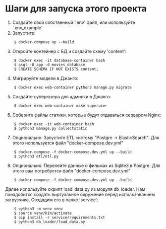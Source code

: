 # Шаги для запуска этого проекта

1. Создайте свой собственный '.env' файл, или используйте '.env_example'
2. Запустите:
```
    $ docker-compose up --build
```
3. Откройте контейнер с БД и создайте схему 'content':
```
    $ docker exec -it database-container bash
    $ psql -U app -d movies_database
    $ CREATE SCHEMA IF NOT EXISTS content;
```
4. Мигрируйте модели в Джанго:
```
    $ docker exec web-container python3 manage.py migrate
```
5. Создайте суперюзера для админки в Джанго:
```
    $ docker exec web-container make superuser
```
6. Соберите файлы статики, которые будут отдаваться сервером Nginx:
```
    $ docker exec -it web-container bash
    $ python3 manage.py collectstatic
```

7. Опционально: Запустите ETL систему "Postgre -> ElasticSearch". Для этого используется файл
"docker-compose.dev.yml"
```
    $ docker-compose -f docker-compose.dev.yml up --build
    $ python3 etl/etl.py
```
8. Опционально: Перелейте данные о фильмах из Sqlite3 в Postgre. 
Для этого вам потребуется файл "docker-compose.dev.yml"
```
    $ docker-compose -f docker-compose.dev.yml up --build
```
Далее используйте скрипт load_data.py из модуля db_loader. Нам понадобится создать виртуальное 
окружение перед использованием загрузчика. Создадим его в папке 'service': 
```
    $ python3 -m venv venv
    $ source venv/bin/activate
    $ pip install -r service/requirements.txt
    $ python3 db_loader/load_data.py
```
